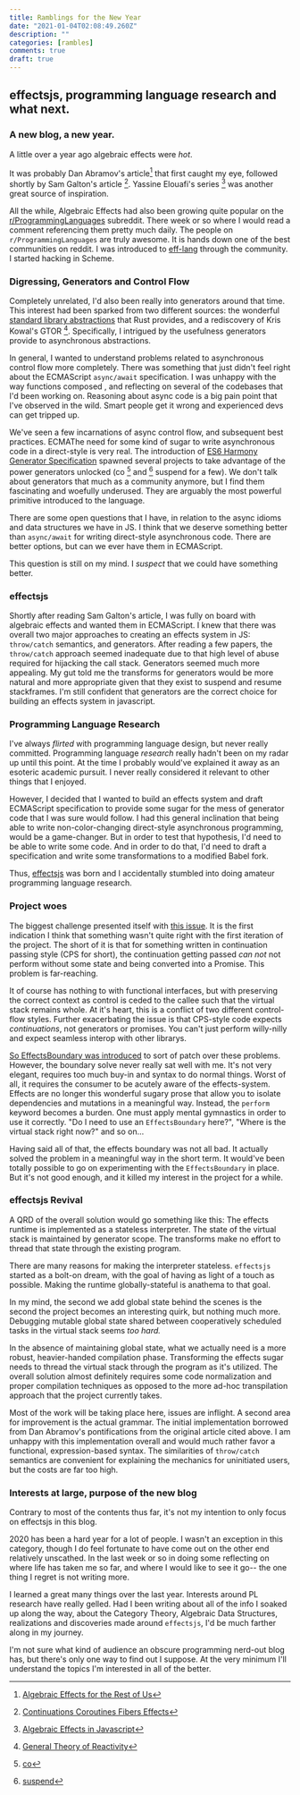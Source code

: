 ```yaml
---
title: Ramblings for the New Year
date: "2021-01-04T02:08:49.260Z"
description: ""
categories: [rambles]
comments: true
draft: true
---
```


## effectsjs, programming language research and what next.

### A new blog, a new year.

A little over a year ago algebraic effects were _hot_.

It was probably Dan Abramov's article[^1] that first caught my
eye, followed shortly by Sam Galton's article [^2]. Yassine Elouafi's
series [^3] was another great source of inspiration.

All the while, Algebraic Effects had also been growing
quite popular on the [r/ProgrammingLanguages](https://www.reddit.com/r/ProgrammingLanguages/) subreddit. 
There week or so where I would read a comment referencing them pretty much daily. The people on `r/ProgrammingLanguages`
are truly awesome. It is hands down one of the best communities on reddit.  I was introduced to
[eff-lang](https://www.eff-lang.org/) through the community. I started hacking in Scheme.

### Digressing, Generators and Control Flow

Completely unrelated, I'd also been really into generators around
that time. This interest had been sparked from two different sources: the
wonderful [standard library abstractions](https://doc.rust-lang.org/std/iter/trait.Iterator.html) that Rust provides, and a
rediscovery of Kris Kowal's GTOR [^4]. Specifically, I intrigued by the usefulness
generators provide to asynchronous abstractions.

In general, I wanted to understand problems related to asynchronous control flow more completely.
There was something that just didn't feel right about the ECMAScript `async/await` specification.
I was unhappy with the way functions composed , and reflecting on several of the codebases that I'd been working on. 
Reasoning about async code is a big pain point that I've observed in the wild. Smart people get it wrong and experienced 
devs can get tripped up.

We've seen a few incarnations
of async control flow, and subsequent best practices. 
ECMAThe need for some kind of sugar to write asynchronous code in a
direct-style is very real. The introduction of
[ES6 Harmony Generator Specification](http://wiki.ecmascript.org/doku.php?id=harmony:generators)
spawned several projects to take advantage of the power generators unlocked (co
[^5] and [^6] suspend for a few). We don't talk about generators that much as a community anymore, 
but I find them fascinating and woefully underused. They are arguably the most powerful primitive
introduced to the language.


There are some open questions that I have, in relation to the async idioms and data structures we 
have in JS. I think that we deserve something better than `async/await` for writing direct-style asynchronous code. 
There are better options, but can we ever have them in ECMAScript.

This question is still on my mind. I _suspect_ that we could have something better.

### effectsjs

Shortly after reading Sam Galton's article, I was fully on board with algebraic
effects and wanted them in ECMAScript. I knew that there was overall two
major approaches to creating an effects system in JS: `throw/catch`
semantics, and generators. After reading a few papers, the
`throw/catch` approach seemed inadequate due to that high level of abuse
required for hijacking the call stack. Generators seemed much more
appealing. My gut told me the transforms for generators would be more natural and more appropriate given that they exist
to suspend and resume stackframes. I'm still confident that generators are the correct
choice for building an effects system in javascript.

### Programming Language Research

I've always _flirted_ with programming language design, but never really committed. Programming language
_research_ really hadn't been on my radar up until this point. At the time I probably would've explained it 
away as an esoteric academic pursuit. I never really considered it relevant to other things that I enjoyed.

However, I decided that I wanted to build an effects system and draft ECMAScript specification to provide some sugar for
the mess of generator code that I was sure would follow. I had this general
inclination that being able to write non-color-changing direct-style
asynchronous programming, would be a game-changer. But in order
to test that hypothesis, I'd need to be able to write some code. And in order to
do that, I'd need to draft a specification and write some
transformations to a modified Babel fork.

Thus, [effectsjs](https://github.com/effectsjs/effectsjs) was born and I
accidentally stumbled into doing amateur programming language research.

### Project woes

The biggest challenge presented itself with
[this issue](https://github.com/effectsjs/effectsjs/issues/19). It is the first
indication I think that something wasn't quite right with the first iteration of
the project. The short of it is that for something written in continuation
passing style (CPS for short), the continuation getting passed _can not_ not
perform without some state and being converted into a Promise. This problem is far-reaching.

It of course has nothing to with functional interfaces, but with preserving the
correct context as control is ceded to the callee such that the virtual stack
remains whole. At it's heart, this is a conflict of two different control-flow
styles. Further exacerbating the issue is that CPS-style code expects
_continuations_, not generators or promises. You can't just perform willy-nilly and 
expect seamless interop with other librarys.

[So EffectsBoundary was introduced](https://github.com/effectsjs/effectsjs/pull/33)
to sort of patch over these problems. However, the boundary solve never really
sat well with me. It's not very elegant, requires too much buy-in and syntax
to do normal things. Worst of all, it requires the consumer to be acutely aware
of the effects-system. Effects are no longer this wonderful sugary prose that
allow you to isolate dependencies and mutations in a meaningful way. Instead,
the `perform` keyword becomes a burden. One must apply mental gymnastics in
order to use it correctly. "Do I need to use an `EffectsBoundary` here?", "Where
is the virtual stack right now?" and so on...

Having said all of that, the effects boundary was not all bad. It actually solved the problem in a
meaningful way in the short term. It would've been totally possible to go on
experimenting with the `EffectsBoundary` in place. But it's not good enough, and
it killed my interest in the project for a while.

### effectsjs Revival

A QRD of the overall solution would
go something like this: The effects runtime is implemented as a
stateless interpreter. The state of the virtual stack is maintained by generator scope. 
The transforms make no effort to thread that state
through the existing program. 

There are many reasons for making the interpreter
stateless. `effectsjs` started as a bolt-on dream, with the goal of having as
light of a touch as possible. Making the runtime globally-stateful is anathema
to that goal.

In my mind, the second we add global state behind the scenes is the
second the project becomes an interesting quirk, but nothing much more. Debugging mutable global state shared between
cooperatively scheduled tasks in the virtual stack seems _too hard._

In the absence of maintaining global state, what we actually need is a more
robust, heavier-handed compilation phase. Transforming the effects sugar needs
to thread the virtual stack through the program as it's utilized. The overall
solution almost definitely requires some code normalization and proper
compilation techniques as opposed to the more ad-hoc transpilation approach that
the project currently takes.

Most of the work will be taking place here, issues are inflight. A second area
for improvement is the actual grammar. The initial implementation borrowed from
Dan Abramov's pontifications from the original article cited above. I am unhappy
with this implementation overall and would much rather favor a functional,
expression-based syntax. The similarities of `throw/catch` semantics are
convenient for explaining the mechanics for uninitiated users, but the costs are
far too high.

### Interests at large, purpose of the new blog

Contrary to most of the contents thus far, it's not my intention to only focus on effectsjs in this blog. 

2020 has been a hard year for a lot of people. I wasn't an exception in this category, 
though I do feel fortunate to have come out on the other end relatively
unscathed. In the last week or so in doing some reflecting on where life has
taken me so far, and where I would like to see it go-- the one thing I regret is
not writing more.

I learned a great many things over the last year. Interests around PL research
have really gelled. Had I been writing about all of the info I soaked up along
the way, about the Category Theory, Algebraic Data Structures, realizations and discoveries made around
`effectsjs`, I'd be much farther along in my journey.

I'm not sure what kind of audience an obscure programming nerd-out blog has, but
there's only one way to find out I suppose. At the very minimum I'll understand the topics 
I'm interested in all of the better.

[^1]:[Algebraic Effects for the Rest of Us](https://overreacted.io/algebraic-effects-for-the-rest-of-us)
[^2]: [Continuations Coroutines Fibers Effects](https://medium.com/yld-blog/continuations-coroutines-fibers-effects-e163dda9dedc)
[^3]: [Algebraic Effects in Javascript](https://dev.to/yelouafi/algebraic-effects-in-javascript-part-1---continuations-and-control-transfer-3g88)
[^4]: [General Theory of Reactivity](https://github.com/kriskowal/gtor)
[^5]: [co](https://github.com/tj/co)
[^6]: [suspend](https://github.com/jmar777/suspend)
